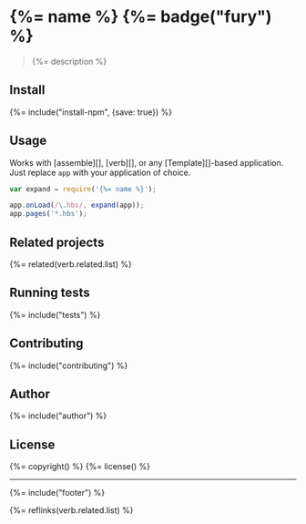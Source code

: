 # {%= name %} {%= badge("fury") %}

> {%= description %}

## Install
{%= include("install-npm", {save: true}) %}

## Usage

Works with [assemble][], [verb][], or any [Template][]-based application. Just replace `app` with your application of choice.

```js
var expand = require('{%= name %}');

app.onLoad(/\.hbs/, expand(app));
app.pages('*.hbs');
```


## Related projects
{%= related(verb.related.list) %}  

## Running tests
{%= include("tests") %}

## Contributing
{%= include("contributing") %}

## Author
{%= include("author") %}

## License
{%= copyright() %}
{%= license() %}

***

{%= include("footer") %}

{%= reflinks(verb.related.list) %}  
